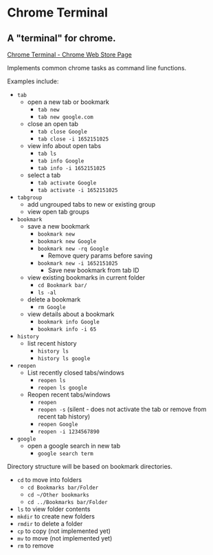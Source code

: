 # Chrome Terminal

## A "terminal" for chrome.

[Chrome Terminal - Chrome Web Store Page](https://chromewebstore.google.com/detail/chrome-terminal/ohejbgphpjcioiglmmpogdpffiacfkke)

Implements common chrome tasks as command line functions.

Examples include:
 - `tab`
   - open a new tab or bookmark
     - `tab new`
     - `tab new google.com`
   - close an open tab
     - `tab close Google`
     - `tab close -i 1652151025`
   - view info about open tabs
     - `tab ls`
     - `tab info Google`
     - `tab info -i 1652151025`
   - select a tab
     - `tab activate Google`
     - `tab activate -i 1652151025`
 - `tabgroup`
   - add ungrouped tabs to new or existing group
   - view open tab groups
 - `bookmark`
   - save a new bookmark
     - `bookmark new`
     - `bookmark new Google`
     - `bookmark new -rq Google`
       - Remove query params before saving
     - `bookmark new -i 1652151025`
       - Save new bookmark from tab ID
   - view existing bookmarks in current folder
     - `cd Bookmark bar/`
     - `ls -al`
   - delete a bookmark
     - `rm Google`
   - view details about a bookmark
     - `bookmark info Google`
     - `bookmark info -i 65`
 - `history`
   - list recent history
     - `history ls`
     - `history ls google`
 - `reopen`
   - List recently closed tabs/windows
     - `reopen ls`
     - `reopen ls google`
   - Reopen recent tabs/windows
     - `reopen`
     - `reopen -s` (silent - does not activate the tab or remove from recent tab history)
     - `reopen Google`
     - `reopen -i 1234567890`
 - `google`
   - open a google search in new tab
     - `google search term`

Directory structure will be based on bookmark directories.
 - `cd` to move into folders
   - `cd Bookmarks bar/Folder`
   - `cd ~/Other bookmarks`
   - `cd ../Bookmarks bar/Folder`
 - `ls` to view folder contents
 - `mkdir` to create new folders
 - `rmdir` to delete a folder
 - `cp` to copy (not implemented yet)
 - `mv` to move (not implemented yet)
 - `rm` to remove
